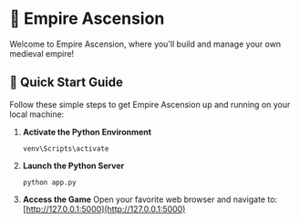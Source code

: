 # 🏰 Empire Ascension

Welcome to Empire Ascension, where you'll build and manage your own medieval empire!

## 🚀 Quick Start Guide

Follow these simple steps to get Empire Ascension up and running on your local machine:

1. **Activate the Python Environment**
   ```
   venv\Scripts\activate
   ```

2. **Launch the Python Server**
   ```
   python app.py
   ```

3. **Access the Game**
   Open your favorite web browser and navigate to:
   [http://127.0.0.1:5000](http://127.0.0.1:5000)
